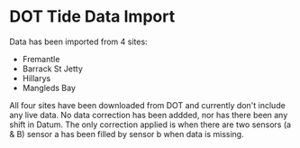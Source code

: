 # DOT Tide Data Import

Data has been imported from 4 sites:

- Fremantle
- Barrack St Jetty
- Hillarys
- Mangleds Bay

All four sites have been downloaded from DOT and currently don't include any live data. No data correction has been addded, nor has there been any shift in Datum. The only correction applied is when there are two sensors (a & B) sensor a has been filled by sensor b when data is missing.



